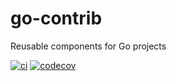 # go-contrib
Reusable components for Go projects

[![ci](https://github.com/WoSai/go-contrib/actions/workflows/ci.yml/badge.svg)](https://github.com/WoSai/go-contrib/actions/workflows/ci.yml)
[![codecov](https://codecov.io/gh/WoSai/go-contrib/branch/master/graph/badge.svg?token=OLNL2ZEQHP)](https://codecov.io/gh/jacexh/webdav-proxy)

